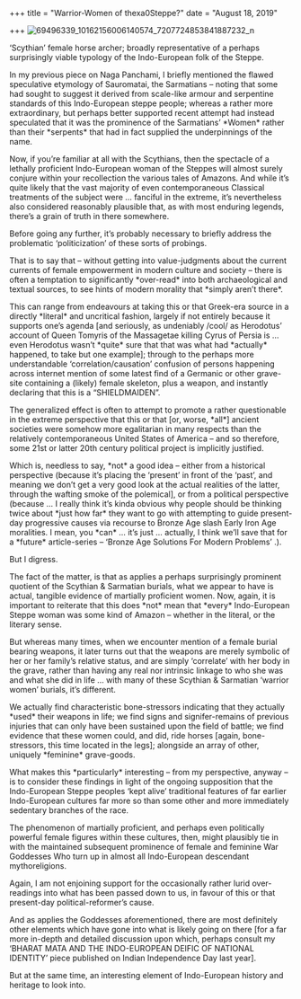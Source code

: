 +++
title = "Warrior-Women of thexa0Steppe?"
date = "August 18, 2019"

+++
![69496339_10162156006140574_7207724853841887232_n](https://aryaakasha.files.wordpress.com/2019/08/69496339_10162156006140574_7207724853841887232_n.jpg?w=676)

‘Scythian’ female horse archer; broadly representative of a perhaps
surprisingly viable typology of the Indo-European folk of the Steppe.

In my previous piece on Naga Panchami, I briefly mentioned the flawed
speculative etymology of Sauromatai, the Sarmatians – noting that some
had sought to suggest it derived from scale-like armour and serpentine
standards of this Indo-European steppe people; whereas a rather more
extraordinary, but perhaps better supported recent attempt had instead
speculated that it was the prominence of the Sarmatians’ \*Women\*
rather than their \*serpents\* that had in fact supplied the
underpinnings of the name.

Now, if you’re familiar at all with the Scythians, then the spectacle of
a lethally proficient Indo-European woman of the Steppes will almost
surely conjure within your recollection the various tales of Amazons.
And while it’s quite likely that the vast majority of even
contemporaneous Classical treatments of the subject were … fanciful in
the extreme, it’s nevertheless also considered reasonably plausible
that, as with most enduring legends, there’s a grain of truth in there
somewhere.

Before going any further, it’s probably necessary to briefly address the
problematic ‘politicization’ of these sorts of probings.

That is to say that – without getting into value-judgments about the
current currents of female empowerment in modern culture and society –
there is often a temptation to significantly \*over-read\* into both
archaeological and textual sources, to see hints of modern morality that
\*simply aren’t there\*.

This can range from endeavours at taking this or that Greek-era source
in a directly \*literal\* and uncritical fashion, largely if not
entirely because it supports one’s agenda \[and seriously, as undeniably
/cool/ as Herodotus’ account of Queen Tomyris of the Massagetae killing
Cyrus of Persia is … even Herodotus wasn’t \*quite\* sure that that was
what had \*actually\* happened, to take but one example\]; through to
the perhaps more understandable ‘correlation/causation’ confusion of
persons happening across internet mention of some latest find of a
Germanic or other grave-site containing a (likely) female skeleton, plus
a weapon, and instantly declaring that this is a “SHIELDMAIDEN”.

The generalized effect is often to attempt to promote a rather
questionable in the extreme perspective that this or that \[or, worse,
\*all\*\] ancient societies were somehow more egalitarian in many
respects than the relatively contemporaneous United States of America –
and so therefore, some 21st or latter 20th century political project is
implicitly justified.

Which is, needless to say, \*not\* a good idea – either from a
historical perspective (because it’s placing the ‘present’ in front of
the ‘past’, and meaning we don’t get a very good look at the actual
realities of the latter, through the wafting smoke of the polemical\],
or from a political perspective (because … I really think it’s kinda
obvious why people should be thinking twice about \*just how far\* they
want to go with attempting to guide present-day progressive causes via
recourse to Bronze Age slash Early Iron Age moralities. I mean, you
\*can\* … it’s just … actually, I think we’ll save that for a \*future\*
article-series – ‘Bronze Age Solutions For Modern Problems’ .).

But I digress.

The fact of the matter, is that as applies a perhaps surprisingly
prominent quotient of the Scythian & Sarmatian burials, what we appear
to have is actual, tangible evidence of martially proficient women. Now,
again, it is important to reiterate that this does \*not\* mean that
\*every\* Indo-European Steppe woman was some kind of Amazon – whether
in the literal, or the literary sense.

But whereas many times, when we encounter mention of a female burial
bearing weapons, it later turns out that the weapons are merely symbolic
of her or her family’s relative status, and are simply ‘correlate’ with
her body in the grave, rather than having any real nor intrinsic linkage
to who she was and what she did in life … with many of these Scythian &
Sarmatian ‘warrior women’ burials, it’s different.

We actually find characteristic bone-stressors indicating that they
actually \*used\* their weapons in life; we find signs and
signifer-remains of previous injuries that can only have been sustained
upon the field of battle; we find evidence that these women could, and
did, ride horses \[again, bone-stressors, this time located in the
legs\]; alongside an array of other, uniquely \*feminine\* grave-goods.

What makes this \*particularly\* interesting – from my perspective,
anyway – is to consider these findings in light of the ongoing
supposition that the Indo-European Steppe peoples ‘kept alive’
traditional features of far earlier Indo-European cultures far more so
than some other and more immediately sedentary branches of the race.

The phenomenon of martially proficient, and perhaps even politically
powerful female figures within these cultures, then, might plausibly tie
in with the maintained subsequent prominence of female and feminine War
Goddesses Who turn up in almost all Indo-European descendant
mythoreligions.

Again, I am not enjoining support for the occasionally rather lurid
over-readings into what has been passed down to us, in favour of this or
that present-day political-reformer’s cause.

And as applies the Goddesses aforementioned, there are most definitely
other elements which have gone into what is likely going on there \[for
a far more in-depth and detailed discussion upon which, perhaps consult
my ‘BHARAT MATA AND THE INDO-EUROPEAN DEIFIC OF NATIONAL IDENTITY’ piece
published on Indian Independence Day last year\].

But at the same time, an interesting element of Indo-European history
and heritage to look into.
